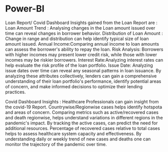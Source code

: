 # Power-BI
Loan Report/ Covid Dashboard
Insights gained from the Loan Report are :
Loan Amount Trend : Analysing changes in the Loan amount issued over time can reveal changes in borrower behavior.
Distribution of Loan Amount : Change in range and distribution can help identify typical size of loan amount issued.
Annual Income:Comparing annual income to loan amounts can assess the borrower's ability to repay the loan.
Risk Analysis: Borrowers with higher incomes may present lower credit risk, while those with lower incomes may be riskier borrowers.
Interest Rate:Analyzing interest rates can help evaluate the risk profile of the loan portfolio.
Issue Date: Analyzing issue dates over time can reveal any seasonal patterns in loan issuance.
By analyzing these attributes collectively, lenders can gain a comprehensive understanding of their loan portfolio's performance, identify potential areas of concern, and make informed decisions to optimize their lending practices.

Covid Dashboard Insights :
Healthcare Professionals can gain insight from the covid-19 Report.
Countrywise/Regionwise cases helps identify hotspota and areas of concern.
Comparing metrics such as active/recovered cases and death regionwise, helps understand variations in different regions in the pandemic's impact.
By tracking the active cases, can predict the need for additional resources.
Percentage of recovered cases relative to total cases helps to assess healthcare system capacity and effectiveness.
By understanding daily or weekly trend of new cases and deaths one can monitor the trajectory of the pandemic over time.
